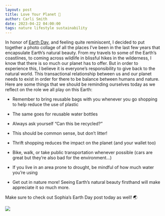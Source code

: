 ```yaml
---
layout: post
title: Love Your Planet 💚
author: Carli Smith
date: 2023-04-22 04:00:00
tags: nature lifestyle sustainability
---
```





In honor of [Earth Day](https://www.earthday.org/earth-day-2023/), and feeling quite reminiscent, I decided to put together a photo collage of all the places I’ve been in the last few years that encapsulate Earth’s natural beauty. From my travels to some of the Earth’s coastlines, to coming across wildlife in blissful hikes in the wilderness, I know that there is so much our planet has to offer. But in order to experience this, I believe it is everyone’s responsibility to give back to the natural world. This transactional relationship between us and our planet needs to exist in order for there to be balance between humans and nature. Here are some things that we should be reminding ourselves today as we reflect on the role we all play on this Earth:

* Remember to bring reusable bags with you whenever you go shopping to help reduce the use of plastic

* The same goes for reusable water bottles

* Always ask yourself  “Can this be recycled?”

* This should be common sense, but don’t litter!

* Thrift shopping reduces the impact on the planet (and your wallet too)

* Bike, walk, or take public transportation whenever possible (cars are great but they’re also bad for the environment…)

* If you live in an area prone to drought, be mindful of how much water you’re using

* Get out in nature more!  Seeing Earth’s natural beauty firsthand will make appreciate it so much more. 

Make sure to check out Sophia’s Earth Day post today as well! 🌏

<img src='/images/loveyourplanet.png'>
